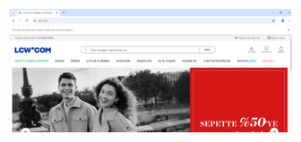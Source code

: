 
![Login Page](https://github.com/yildizezgi617/LcWaikikiFinalTestProject/blob/main/64.PNG?raw=true)
